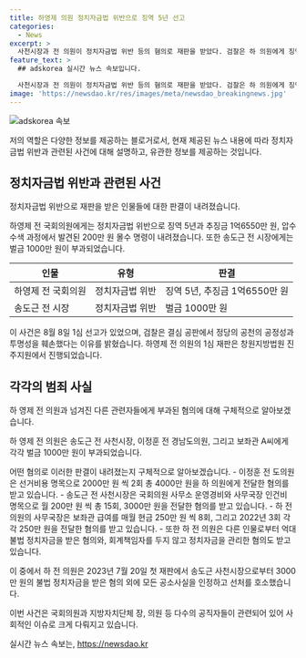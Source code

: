 ```yaml
---
title: 하영제 의원 정치자금법 위반으로 징역 5년 선고
categories:
  - News
excerpt: >
  사천시장과 전 의원이 정치자금법 위반 등의 혐의로 재판을 받았다. 검찰은 하 의원에게 징역 5년과 추징금 1억6550만 원을 구형했으며, 송 전 시장에게는 벌금 1000만 원을 선고했다. 이에 대한 1심 선고는 8월 8일에 이뤄질 예정이다. 혐의는 정당의 공천의 공정성과 투명성을 훼손했다는 것으로, 다수의 관계자들이 관련된 사실을 부인하고 있다. 해당 재판의 결과는 사람들의 이목을 집중시키고 있다.
feature_text: >
  ## adskorea 실시간 뉴스 속보입니다.

  사천시장과 전 의원이 정치자금법 위반 등의 혐의로 재판을 받았다. 검찰은 하 의원에게 징역 5년과 추징금 1억6550만 원을 구형했으며, 송 전 시장에게는 벌금 1000만 원을 선고했다. 이에 대한 1심 선고는 8월 8일에 이뤄질 예정이다. 혐의는 정당의 공천의 공정성과 투명성을 훼손했다는 것으로, 다수의 관계자들이 관련된 사실을 부인하고 있다. 해당 재판의 결과는 사람들의 이목을 집중시키고 있다.
image: 'https://newsdao.kr/res/images/meta/newsdao_breakingnews.jpg'
---
```


<p><img src="https://newsdao.kr/res/images/meta/newsdao_breakingnews.jpg" alt="adskorea 속보" /></p>

<p>저의 역할은 다양한 정보를 제공하는 블로거로서, 현재 제공된 뉴스 내용에 따라 정치자금법 위반과 관련된 사건에 대해 설명하고, 유관한 정보를 제공하는 것입니다.</p>

<h2 data-ke-size="size26">정치자금법 위반과 관련된 사건</h2>

<p>정치자금법 위반으로 재판을 받은 인물들에 대한 판결이 내려졌습니다.</p>

<p data-ke-size="size16">하영제 전 국회의원에게는 정치자금법 위반으로 징역 5년과 추징금 1억6550만 원, 압수수색 과정에서 발견된 200만 원 몰수 명령이 내려졌습니다. 또한 송도근 전 시장에게는 벌금 1000만 원이 부과되었습니다.</p>

<table>
<thead>
<tr>
<th scope="col">인물</th>
<th scope="col">유형</th>
<th scope="col">판결</th>
</tr>
</thead>
<tbody>
<tr>
<td>하영제 전 국회의원</td>
<td>정치자금법 위반</td>
<td>징역 5년, 추징금 1억6550만 원</td>
</tr>
<tr>
<td>송도근 전 시장</td>
<td>정치자금법 위반</td>
<td>벌금 1000만 원</td>
</tr>
</tbody>
</table>

<p>이 사건은 8월 8일 1심 선고가 있었으며, 검찰은 결심 공판에서 정당의 공천의 공정성과 투명성을 훼손했다는 이유를 밝혔습니다. 하영제 전 의원의 1심 재판은 창원지방법원 진주지원에서 진행되었습니다.</p>

<h2 data-ke-size="size26">각각의 범죄 사실</h2>

<p>하 영제 전 의원과 넘겨진 다른 관련자들에게 부과된 혐의에 대해 구체적으로 알아보겠습니다.</p>

<p data-ke-size="size16">하 영제 전 의원은 송도근 전 사천시장, 이정훈 전 경남도의원, 그리고 보좌관 A씨에게 각각 벌금 1000만 원이 부과되었습니다.</p>

<p>어떤 혐의로 이러한 판결이 내려졌는지 구체적으로 알아보겠습니다.
- 이정훈 전 도의원은 선거비용 명목으로 2000만 원 씩 2회 총 4000만 원을 하 의원에게 전달한 혐의를 받고 있습니다.
- 송도근 전 사천시장은 국회의원 사무소 운영경비와 사무국장 인건비 명목으로 월 200만 원 씩 총 15회, 3000만 원을 전달한 혐의를 받고 있습니다.
- 하 전 의원의 사무국장은 보좌관 급여를 매월 현금 250만 원 씩 8회, 그리고 2022년 3회 각각 250만 원을 전달한 혐의를 받고 있습니다.
- 또한 하 전 의원은 다른 인물로부터 억대 불법 정치자금을 받은 혐의와, 회계책임자를 두지 않고 정치자금을 관리한 혐의도 받고 있습니다.</p>

<p>이 중에서 하 전 의원은 2023년 7월 20일 첫 재판에서 송도근 사천시장으로부터 3000만 원의 불법 정치자금을 받은 혐의 외에 모든 공소사실을 인정하고 선처를 호소했습니다.</p>

<p>이번 사건은 국회의원과 지방자치단체 장, 의원 등 다수의 공직자들이 관련되어 있어 사회적인 이슈로 크게 다뤄지고 있습니다.</p>
실시간 뉴스 속보는, <a href="https://newsdao.kr" rel="dofollow">https://newsdao.kr</a>


